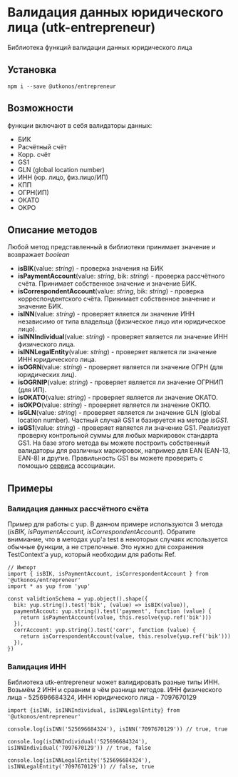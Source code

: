 # Валидация данных юридического лица (utk-entrepreneur)

Библиотека функций валидации данных юридического лица

## Установка

```
npm i --save @utkonos/entrepreneur
```

## Возможности

функции включают в себя валидаторы данных:

- БИК
- Расчётный счёт
- Корр. счёт
- GS1
- GLN (global location number)
- ИНН (юр. лицо, физ.лицо/ИП)
- КПП
- ОГРН(ИП)
- ОКАТО
- OKPO

## Описание методов

Любой метод представленный в библиотеки принимает значение и возвражает _boolean_

- __isBIK__(value: _string_) - проверка значения на БИК
- __isPaymentAccount__(value: _string_, bik: _string_) - проверка рассчётного счёта. Принимает собственное значение и значение БИК.
- __isCorrespondentAccount__(value: _string_, bik: _string_) - проверка корреспондентского счёта. Принимает собственное значение и значение БИК.
- __isINN__(value: _string_) - проверяет яляется ли значение ИНН независимо от типа владельца (физическое лицо или юридическое лицо).
- __isINNIndividual__(value: _string_) - проверяет является ли значение ИНН физического лица.
- __isINNLegalEntity__(value: _string_) - проверяет является ли значение ИНН юридического лица.
- __isOGRN__(value: _string_) - проверяет является ли значение ОГРН (для юридических лиц).
- __isOGRNIP__(value: _string_) - проверяет является ли значение ОГРНИП (для ИП).
- __isOKATO__(value: _string_) - проверяет является ли значение ОКАТО.
- __isOKPO__(value: _string_) - проверяет является ли значение ОКПО.
- __isGLN__(value: _string_) - проверяет является ли значение GLN (global location number). Частный случай GS1 и базируется на методе _isGS1_.
- __isGS1__(value: _string_) - проверяет является ли значение GS1. Реализует проверку контрольной суммы для любых маркировок стандарта GS1. На базе этого метода вы можете построить собственный валидаторы для различных маркировок, например для EAN (EAN-13, EAN-8) и другие. Правильность GS1 вы можете проверить с помощью [сервиса](https://www.gs1.org/services/check-digit-calculator) ассоциации.

## Примеры

### Валидация данных рассчётного счёта

Пример для работы с yup. В данном примере используются 3 метода (_isBIK, isPaymentAccount, isCorrespondentAccount_). 
Обратите внимиание, что в методах yup'а test в некоторых случаях используется обычные функции, а не стрелочные.
Это нужно для сохранения TestContext'а yup, который необходим для работы Ref.

```
// Импорт
import { isBIK, isPaymentAccount, isCorrespondentAccount } from '@utkonos/entrepreneur'
import * as yup from 'yup'

const validtionSchema = yup.object().shape({
  bik: yup.string().test('bik', (value) => isBIK(value)),
  paymentAccout: yup.string().test('payment', function (value) {
    return isPaymentAccount(value, this.resolve(yup.ref('bik')))
  }),
  corrAccount: yup.string().test('corr', function (value) {
    return isCorrespondentAccount(value, this.resolve(yup.ref('bik')))
  }),
})
```

### Валидация ИНН

Библиотека utk-entrepreneur может валидировать разные типы ИНН.
Возьмём 2 ИНН и сравним в чём разница методов. ИНН физического лица - 525696684324, ИНН юридического лица - 7097670129

```
import {isINN, isINNIndividual, isINNLegalEntity} from '@utkonos/entrepreneur'

console.log(isINN('525696684324'), isINN('7097670129')) // true, true

console.log(isINNIndividual('525696684324'), isINNIndividual('7097670129')) // true, false

console.log(isINNLegalEntity('525696684324'), isINNLegalEntity('7097670129')) // false, true
```

